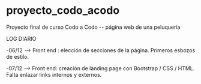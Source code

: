 # proyecto_codo_acodo
Proyecto final de curso Codo a Codo -- página web de una peluquería

LOG DIARIO

-06/12 --> Front end : elección de secciones de la página. Primeros esbozos de estilo.

-07/12 --> Front end: creación de landing page con Bootstrap / CSS / HTML. Falta enlazar links internos y externos.
